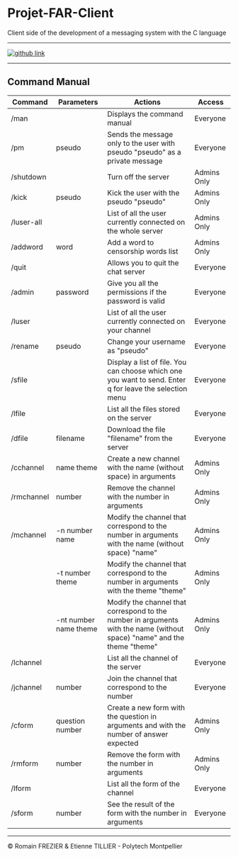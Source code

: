 # Projet-FAR-Client

Client side of the development of a messaging system with the C language

---

<a target="_blank" href="https://github.com/romainfrz/Projet-FAR-Server">
    <img alt="github link" src="https://img.shields.io/badge/github-server git-green?style=for-the-badge&logo=github">
</a>

---
## Command Manual

| Command    | Parameters            | Actions                                                                                                                  | Access      |
|------------|-----------------------|--------------------------------------------------------------------------------------------------------------------------|-------------|
| /man       |                       | Displays the command manual                                                                                              | Everyone    |
| /pm        | pseudo                | Sends the message only to the user with pseudo "pseudo" as a private message                                             | Everyone    |
| /shutdown  |                       | Turn off the server                                                                                                      | Admins Only |
| /kick      | pseudo                | Kick the user with the pseudo "pseudo"                                                                                   | Admins Only |
| /luser-all |                       | List of all the user currently connected on the whole server                                                             | Admins Only |
| /addword   | word                  | Add a word to censorship words list                                                                                      | Admins Only |
| /quit      |                       | Allows you to quit the chat server                                                                                       | Everyone    |
| /admin     | password              | Give you all the permissions if the password is valid                                                                    | Everyone    |
| /luser     |                       | List of all the user currently connected on your channel                                                                 | Everyone    |
| /rename    | pseudo                | Change your username as "pseudo"                                                                                         | Everyone    |
| /sfile     |                       | Display a list of file. You can choose which one you want to send. Enter q for leave the selection menu                  | Everyone    |
| /lfile     |                       | List all the files stored on the server                                                                                  | Everyone    |
| /dfile     | filename              | Download the file "filename" from the server                                                                             | Everyone    |
| /cchannel  | name theme            | Create a new channel with the name (without space) in arguments                                                          | Admins Only |
| /rmchannel | number                | Remove the channel with the number in arguments                                                                          | Admins Only |
| /mchannel  | -n number name        | Modify the channel that correspond to the number in arguments with the name (without space) "name"                       | Admins Only |
|            | -t number theme       | Modify the channel that correspond to the number in arguments with the theme "theme"                                     | Admins Only |
|            | -nt number name theme | Modify the channel that correspond to the number in arguments with the name (without space) "name" and the theme "theme" | Admins Only |
| /lchannel  |                       | List all the channel of the server                                                                                       | Everyone    |
| /jchannel  | number                | Join the channel that correspond to the number                                                                           | Everyone    |
| /cform     | question number       | Create a new form with the question in arguments and with the number of answer expected                                  | Admins Only |
| /rmform    | number                | Remove the form with the number in arguments                                                                             | Admins Only |
| /lform     |                       | List all the form of the channel                                                                                         | Everyone    |
| /sform     | number                | See the result of the form with the number in arguments                                                                  | Everyone    |

---

© Romain FREZIER & Etienne TILLIER - Polytech Montpellier